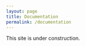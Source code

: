 ```yaml
---
layout: page
title: Documentation
permalink: /documentation
---
```


This site is under construction.
